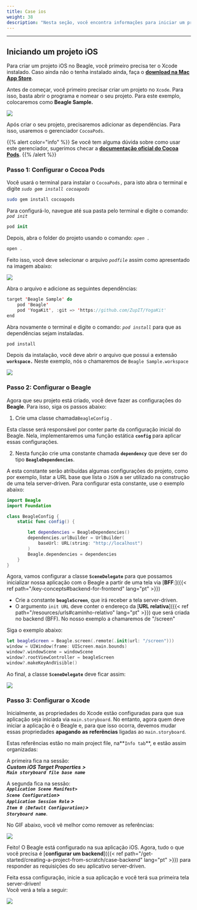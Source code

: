```yaml
---
title: Case ios
weight: 38
description: "Nesta seção, você encontra informações para iniciar um projeto iOS com Beagle."
---
```


---

## Iniciando um projeto iOS

Para criar um projeto iOS no Beagle, você primeiro precisa ter o Xcode instalado. Caso ainda não o tenha instalado ainda, faça o [**download na Mac App Store**](https://apps.apple.com/app/xcode/id497799835).

Antes de começar, você primeiro precisar criar um projeto no `Xcode`. Para isso, basta abrir o programa e nomear o seu projeto. Para este exemplo, colocaremos como **Beagle Sample.**

![](/shared/captura-de-tela-2020-04-08-a-s-10.35.19.png)

Após criar o seu projeto, precisaremos adicionar as dependências. Para isso, usaremos o gerenciador `CocoaPods`.

{{% alert color="info" %}}
Se você tem alguma dúvida sobre como usar este gerenciador, sugerimos checar a [**documentação oficial do Cocoa Pods**](https://cocoapods.org/).
{{% /alert %}}

### Passo 1: Configurar o Cocoa Pods

Você usará o terminal para instalar o `CocoaPods,` para isto abra o terminal e digite _`sudo gem install cocoapods`_

```bash
sudo gem install cocoapods
```

Para configurá-lo, navegue até sua pasta pelo terminal e digite o comando: _`pod init`_

```swift
pod init
```

Depois, abra o folder do projeto usando o comando: _`open .`_

```swift
open .
```

Feito isso, você deve selecionar o arquivo _`podfile`_ assim como apresentado na imagem abaixo:

![](https://lh3.googleusercontent.com/3zzsq_UBccpGCwaMfyYGC6KR9v4Dj4GD3LO311IOBocCIlj6N9kLiw8M6M6liCf3RnICjHpZL9Grw0JgylSSdp1jTkun-N8UYazKu7Wy0jkvBBohE6biktoz932oNFZpnf8hLrJK)

Abra o arquivo e adicione as seguintes dependências:

```swift
target 'Beagle Sample' do
    pod 'Beagle'
    pod 'YogaKit', :git => 'https://github.com/ZupIT/YogaKit'
end
```

Abra novamente o terminal e digite o comando: _`pod install`_ para que as dependências sejam instaladas.

```swift
pod install
```

Depois da instalação, você deve abrir o arquivo que possui a extensão **`workspace.`** Neste exemplo, nós o chamaremos de `Beagle Sample.workspace`

![](/shared/captura-de-tela-2020-04-08-a-s-10.23.09.png)

### Passo 2: Configurar o Beagle

Agora que seu projeto está criado, você deve fazer as configurações do **Beagle**. Para isso, siga os passos abaixo:

1. Crie uma classe chamada`BeagleConfig` .

Esta classe será responsável por conter parte da configuração inicial do Beagle. Nela, implementaremos uma função estática **`config`** para aplicar essas configurações.

2. Nesta função crie uma constante chamada **`dependency`** que deve ser do tipo **`BeagleDependencies`**.

A esta constante serão atribuídas algumas configurações do projeto, como por exemplo, listar a URL base que lista o `JSON` a ser utilizado na construção de uma tela server-driven. Para configurar esta constante, use o exemplo abaixo:

```swift
import Beagle
import Foundation

class BeagleConfig {
    static func config() {

        let dependencies = BeagleDependencies()
        dependencies.urlBuilder = UrlBuilder(
            baseUrl: URL(string: "http://localhost")
        )
        Beagle.dependencies = dependencies
    }
}
```

Agora, vamos configurar a classe **`SceneDelegate`** para que possamos inicializar nossa aplicação com o Beagle a partir de uma tela via [**BFF**:]({{< ref path="/key-concepts#backend-for-frontend" lang="pt" >}})

- Crie a constante **`beagleScreen`**, que irá receber a tela server-driven.
- O argumento `init URL` deve conter o endereço da [**URL relativa**]({{< ref path="/resources/urls#caminho-relativo" lang="pt" >}}) que será criada no backend \(BFF\). No nosso exemplo a chamaremos de "/screen"

Siga o exemplo abaixo:

```swift
let beagleScreen = Beagle.screen(.remote(.init(url: "/screen")))
window = UIWindow(frame: UIScreen.main.bounds)
window?.windowScene = windowScene
window?.rootViewController = beagleScreen
window?.makeKeyAndVisible()
```

Ao final, a classe **`SceneDelegate`** deve ficar assim:

![](https://lh5.googleusercontent.com/JcpliGK0G3QJyLlZIDcwD8X7TZfO7QKEjCcVmWNjX0NHoS8gHl8XOZrSg6dfVntZkusNGmJxRWTa3Ps_xrhCQsIQPOzsFZ375uLqDx1qvuWJWeOnlnQkQy8EkcvMuWhJ6KU8tF-r)

### Passo 3: Configurar o Xcode

Inicialmente, as propriedades do Xcode estão configuradas para que sua aplicação seja iniciada via `main.storyboard`. No entanto, agora quem deve iniciar a aplicação é o Beagle e, para que isso ocorra, devemos mudar essas propriedades **apagando** **as** **referências** ligadas ao `main.storyboard`.

Estas referências estão no main project file, na**`Info tab`**, e estão assim organizadas:

A primeira fica na sessão:  
_**Custom iOS Target Properties**_ _**&gt;  
`Main storyboard file base name`**_

A segunda fica na sessão:  
_**`Application Scene Manifest>`**_  
_**`Scene Configuration`&gt;**_  
_**`Application Session Role` &gt;  
`Item 0 (Default Configuration)`&gt;  
`Storyboard name`**_.

No GIF abaixo, você vê melhor como remover as referências:

![](/shared/main%20%282%29.gif)

Feito! O Beagle está configurado na sua aplicação iOS. Agora, tudo o que você precisa é [**configurar um backend**]({{< ref path="/get-started/creating-a-project-from-scratch/case-backend" lang="pt" >}}) para responder as requisições do seu aplicativo server-driven.

Feita essa configuração, inicie a sua aplicação e você terá sua primeira tela server-driven!  
Você verá a tela a seguir:

![](/shared/captura_de_tela_2020-04-07_a-s_17-removebg-preview-2-.png)
